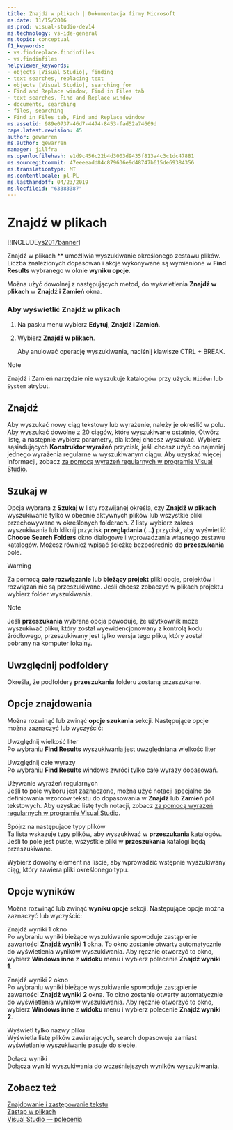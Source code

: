 ```yaml
---
title: Znajdź w plikach | Dokumentacja firmy Microsoft
ms.date: 11/15/2016
ms.prod: visual-studio-dev14
ms.technology: vs-ide-general
ms.topic: conceptual
f1_keywords:
- vs.findreplace.findinfiles
- vs.findinfiles
helpviewer_keywords:
- objects [Visual Studio], finding
- text searches, replacing text
- objects [Visual Studio], searching for
- Find and Replace window, Find in Files tab
- text searches, Find and Replace window
- documents, searching
- files, searching
- Find in Files tab, Find and Replace window
ms.assetid: 989e0737-46d7-4474-8453-fad52a74669d
caps.latest.revision: 45
author: gewarren
ms.author: gewarren
manager: jillfra
ms.openlocfilehash: e1d9c456c22b4d3003d9435f813a4c3c1dc47881
ms.sourcegitcommit: 47eeeeadd84c879636e9d48747b615de69384356
ms.translationtype: MT
ms.contentlocale: pl-PL
ms.lasthandoff: 04/23/2019
ms.locfileid: "63383387"
---
```

# <a name="find-in-files"></a>Znajdź w plikach
[!INCLUDE[vs2017banner](../includes/vs2017banner.md)]

Znajdź w plikach ** umożliwia wyszukiwanie określonego zestawu plików. Liczba znalezionych dopasowań i akcje wykonywane są wymienione w **Find Results** wybranego w oknie **wyniku opcje**.  
  
 Można użyć dowolnej z następujących metod, do wyświetlenia **Znajdź w plikach** w **Znajdź i Zamień** okna.  
  
### <a name="to-display-find-in-files"></a>Aby wyświetlić Znajdź w plikach  
  
1. Na pasku menu wybierz **Edytuj**, **Znajdź i Zamień**.  
  
2. Wybierz **Znajdź w plikach**.  
  
   Aby anulować operację wyszukiwania, naciśnij klawisze CTRL + BREAK.  
  
> [!NOTE]
> Znajdź i Zamień narzędzie nie wyszukuje katalogów przy użyciu `Hidden` lub `System` atrybut.  
  
## <a name="find-what"></a>Znajdź  
 Aby wyszukać nowy ciąg tekstowy lub wyrażenie, należy je określić w polu. Aby wyszukać dowolne z 20 ciągów, które wyszukiwane ostatnio, Otwórz listę, a następnie wybierz parametry, dla której chcesz wyszukać. Wybierz sąsiadujących **Konstruktor wyrażeń** przycisk, jeśli chcesz użyć co najmniej jednego wyrażenia regularne w wyszukiwanym ciągu. Aby uzyskać więcej informacji, zobacz [za pomocą wyrażeń regularnych w programie Visual Studio](../ide/using-regular-expressions-in-visual-studio.md).  
  
## <a name="look-in"></a>Szukaj w  
 Opcja wybrana z **Szukaj w** listy rozwijanej określa, czy **Znajdź w plikach** wyszukiwanie tylko w obecnie aktywnych plików lub wszystkie pliki przechowywane w określonych folderach. Z listy wybierz zakres wyszukiwania lub kliknij przycisk **przeglądania (...)**  przycisk, aby wyświetlić **Choose Search Folders** okno dialogowe i wprowadzania własnego zestawu katalogów. Możesz również wpisać ścieżkę bezpośrednio do **przeszukania** pole.  
  
> [!WARNING]
> Za pomocą **całe rozwiązanie** lub **bieżący projekt** pliki opcje, projektów i rozwiązań nie są przeszukiwane. Jeśli chcesz zobaczyć w plikach projektu wybierz folder wyszukiwania.  
  
> [!NOTE]
> Jeśli **przeszukania** wybrana opcja powoduje, że użytkownik może wyszukiwać pliku, który został wyewidencjonowany z kontrolą kodu źródłowego, przeszukiwany jest tylko wersja tego pliku, który został pobrany na komputer lokalny.  
  
## <a name="include-subfolders"></a>Uwzględnij podfoldery  
 Określa, że podfoldery **przeszukania** folderu zostaną przeszukane.  
  
## <a name="find-options"></a>Opcje znajdowania  
 Można rozwinąć lub zwinąć **opcje szukania** sekcji. Następujące opcje można zaznaczyć lub wyczyścić:  
  
 Uwzględnij wielkość liter  
 Po wybraniu **Find Results** wyszukiwania jest uwzględniana wielkość liter  
  
 Uwzględnij całe wyrazy  
 Po wybraniu **Find Results** windows zwróci tylko całe wyrazy dopasowań.  
  
 Używanie wyrażeń regularnych  
 Jeśli to pole wyboru jest zaznaczone, można użyć notacji specjalne do definiowania wzorców tekstu do dopasowania w **Znajdź** lub **Zamień** pól tekstowych. Aby uzyskać listę tych notacji, zobacz [za pomocą wyrażeń regularnych w programie Visual Studio](../ide/using-regular-expressions-in-visual-studio.md).  
  
 Spójrz na następujące typy plików  
 Ta lista wskazuje typy plików, aby wyszukiwać w **przeszukania** katalogów. Jeśli to pole jest puste, wszystkie pliki w **przeszukania** katalogi będą przeszukiwane.  
  
 Wybierz dowolny element na liście, aby wprowadzić wstępnie wyszukiwany ciąg, który zawiera pliki określonego typu.  
  
## <a name="result-options"></a>Opcje wyników  
 Można rozwinąć lub zwinąć **wyniku opcje** sekcji. Następujące opcje można zaznaczyć lub wyczyścić:  
  
 Znajdź wyniki 1 okno  
 Po wybraniu wyniki bieżące wyszukiwanie spowoduje zastąpienie zawartości **Znajdź wyniki 1** okna. To okno zostanie otwarty automatycznie do wyświetlenia wyników wyszukiwania. Aby ręcznie otworzyć to okno, wybierz **Windows inne** z **widoku** menu i wybierz polecenie **Znajdź wyniki 1**.  
  
 Znajdź wyniki 2 okno  
 Po wybraniu wyniki bieżące wyszukiwanie spowoduje zastąpienie zawartości **Znajdź wyniki 2** okna. To okno zostanie otwarty automatycznie do wyświetlenia wyników wyszukiwania. Aby ręcznie otworzyć to okno, wybierz **Windows inne** z **widoku** menu i wybierz polecenie **Znajdź wyniki 2**.  
  
 Wyświetl tylko nazwy pliku  
 Wyświetla listę plików zawierających, search dopasowuje zamiast wyświetlanie wyszukiwanie pasuje do siebie.  
  
 Dołącz wyniki  
 Dołącza wyniki wyszukiwania do wcześniejszych wyników wyszukiwania.  
  
## <a name="see-also"></a>Zobacz też  
 [Znajdowanie i zastępowanie tekstu](../ide/finding-and-replacing-text.md)   
 [Zastąp w plikach](../ide/replace-in-files.md)   
 [Visual Studio — polecenia](../ide/reference/visual-studio-commands.md)
